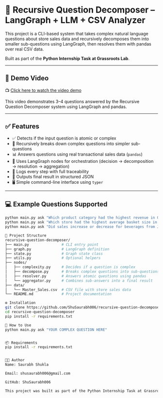 # 🧠 Recursive Question Decomposer – LangGraph + LLM + CSV Analyzer

This project is a CLI-based system that takes complex natural language questions about store sales data and recursively decomposes them into smaller sub-questions using LangGraph, then resolves them with pandas over real CSV data.

Built as part of the **Python Internship Task at Grassroots Lab**.

---
## 🎥 Demo Video

📺 [Click here to watch the video demo](https://www.loom.com/share/f84d59db165f4ef497286c89ee70c08f)

This video demonstrates 3–4 questions answered by the Recursive Question Decomposer system using LangGraph and pandas.

---

## ✅ Features

- ✅ Detects if the input question is atomic or complex
- 🔁 Recursively breaks down complex questions into simpler sub-questions
- 📊 Answers questions using real transactional sales data (`pandas`)
- 🧩 Uses LangGraph nodes for orchestration (decision → decomposition → resolution → aggregation)
- 💬 Logs every step with full traceability
- 🧾 Outputs final result in structured JSON
- 🖥️ Simple command-line interface using `typer`

---

## 💻 Example Questions Supported

```bash
python main.py ask "Which product category had the highest revenue in Q1 2023?"
python main.py ask "Which store had the highest average basket size in March 2023?"
python main.py ask "Did sales increase or decrease for beverages from January to June 2023?"

📁 Project Structure
recursive-question-decomposer/
├── main.py               # CLI entry point
├── graph.py              # LangGraph definition
├── state.py              # Graph state class
├── utils.py              # Optional helpers
├── nodes/
│   ├── complexity.py     # Decides if a question is complex
│   ├── decompose.py      # Breaks complex questions into sub-questions
│   ├── resolver.py       # Answers atomic questions using pandas
│   └── aggregator.py     # Combines sub-answers into a final result
├── data/
│   └── Master_Sales.csv  # CSV file with store sales data
└── README.md             # Project documentation

⚙️ Installation
git clone https://github.com/ShuSaurabh006/recursive-question-decomposer.git
cd recursive-question-decomposer
pip install -r requirements.txt

🚀 How to Use
python main.py ask "YOUR COMPLEX QUESTION HERE"


📦 Requirements
pip install -r requirements.txt


👨‍💻 Author
Name: Saurabh Shukla

Email: shusaurabh006@gmail.com

GitHub: ShuSaurabh006

This project was built as part of the Python Internship Task at Grassroots Lab, supporting the Hi Market business analytics initiative.